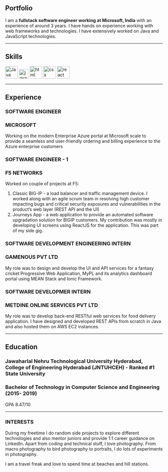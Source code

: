 ## Portfolio

I am a **fullstack software engineer working at Microsoft, India** with an experience of around 3 years. I have hands on experience working with web frameworks and technologies. I have extensively worked on Java and JavaScript technologies.

---

## Skills

<p align='left'>
  <img src="https://1000logos.net/wp-content/uploads/2020/09/Java-Logo.jpg" alt="Java" width="auto" height="40"/>
  <img src='https://upload.wikimedia.org/wikipedia/commons/6/6a/JavaScript-logo.png' height='30' width='auto' alt="javascript">
  <img src="https://upload.wikimedia.org/wikipedia/commons/thumb/6/61/HTML5_logo_and_wordmark.svg/2048px-HTML5_logo_and_wordmark.svg.png" alt="html" width="40" height="40">
  <img src='https://upload.wikimedia.org/wikipedia/commons/thumb/d/d5/CSS3_logo_and_wordmark.svg/1200px-CSS3_logo_and_wordmark.svg.png' alt="css" width="40" height="40">
  <img src="https://upload.wikimedia.org/wikipedia/commons/thumb/a/a7/React-icon.svg/1280px-React-icon.svg.png" alt="react" width="auto" height="40"/>
</p>

---

## Experience

### **SOFTWARE ENGINEER**
### MICROSOFT

Working on the modern Enterprise Azure portal at Microsoft scale to provide a seamless and user-friendly ordering and billing experience to the Azure enterprise customers

### **SOFTWARE ENGINEER - 1**
### F5 NETWORKS

Worked on couple of projects at F5:
1. Classic BIG-IP - a load balancer and traffic management device. I worked along with an agile scrum team in resolving high customer impacting bugs and critical security exposures and vulnerabilities in the product’s web layer (REST API and the UI)
2. Journeys App - a web application to provide an automated software upgradation solution for BIGIP customers. My contribution was mostly in developing UI screens using ReactJS for the application. This was part of my side gig.

### **SOFTWARE DEVELOPMENT ENGINEERING INTERN**
### GAMENOUS PVT LTD

My role was to design and develop the UI and API services for a fantasy cricket Progressive Web Application, MyPL and its analytics dashboard portal using MEAN Stack and Ionic Framework.

### **SOFTWARE DEVELOPMER INTERN**
### METDINE ONLINE SERVICES PVT LTD

My role was to develop back-end RESTful web services for food delivery application. I have designed and developed REST APIs from scratch in Java and also hosted them on AWS EC2 instances.

---

## Education

### **Jawaharlal Nehru Technological University Hyderabad, College of Engineering Hyderabad (JNTUHCEH)** - Ranked #1 State University
### Bachelor of Technology in Computer Science and Engineering (2015- 2019)
GPA 8.47/10

---

### INTERESTS
Duirng my freetime I do random side projects to explore different technologies and also mentor juniors and provide 1:1 career guidance on LinkedIn.
Apart from coding and technical stuff, I love photography. From macro photography to bird photography to portraits, I do lots of experiments in photography.

I am a travel freak and love to spend time at beaches and hill stations.
